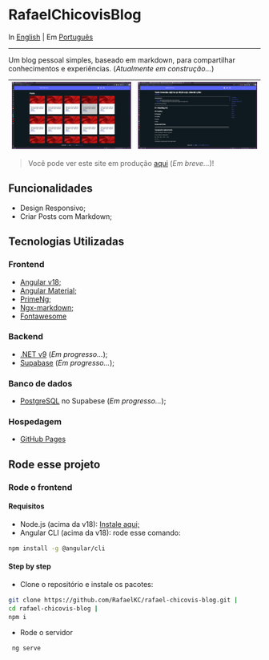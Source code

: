 # RafaelChicovisBlog

In [English](../README.md) | Em [Português](README_PTBR.md)

---

Um blog pessoal simples, baseado em markdown, para compartilhar conhecimentos e experiências. (*Atualmente em construção...*)

| ![img.png](startup-page-v1.png) | ![img.png](post-page-v1.png)  |
|---------------------------------|-------------------------------|

> Você pode ver este site em produção [aqui]() (*Em breve...*)!

## Funcionalidades
* Design Responsivo;
* Criar Posts com Markdown;

## Tecnologias Utilizadas
### **Frontend**
* [Angular v18;](https://angular.dev)
* [Angular Material;](https://material.angular.io)
* [PrimeNg;](https://primeng.org)
* [Ngx-markdown;](https://jfcere.github.io/ngx-markdown/get-started)
* [Fontawesome](https://fontawesome.com)


### **Backend**
* [.NET v9](https://dotnet.microsoft.com/en-us/) (*Em progresso...*);
* [Supabase](https://supabase.com) (*Em progresso...*);

### **Banco de dados**
* [PostgreSQL](https://www.postgresql.org) no Supabese (*Em progresso...*);

### **Hospedagem**
* [GitHub Pages](https://pages.github.com)

## Rode esse projeto
### Rode o frontend
#### Requisitos
* Node.js (acima da v18): [Instale aqui;](https://nodejs.org/en)
* Angular CLI (acima da v18): rode esse comando:
```bash
npm install -g @angular/cli
```
#### Step by step
* Clone o repositório e instale os pacotes:
```bash
git clone https://github.com/RafaelKC/rafael-chicovis-blog.git |
cd rafael-chicovis-blog |
npm i
```
* Rode o servidor
```bash
 ng serve
```


